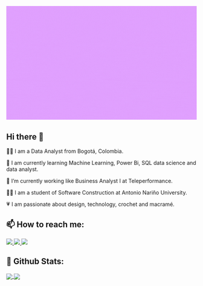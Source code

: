 <p align="center">
  <img src="Banner/my_banner.gif">
</p>

## Hi there 👋

👩‍💻  I am a Data Analyst from Bogotá, Colombia.


🌱  I am currently learning Machine Learning, Power Bi, SQL data science and data analyst.


🔭 I’m currently working like Business Analyst I at Teleperformance.


👩‍💻 I am a student of Software Construction at Antonio Nariño University.


💗 I am passionate about design, technology, crochet and macramé.


## 📫 How to reach me:

<a href="https://www.linkedin.com/in/lady-marcela-sanchez-moreno/">
  <img src="https://img.shields.io/badge/LinkedIn-0077B5?style=for-the-badge&logo=linkedin&logoColor=white" />
</a>
<a href="https://twitter.com/MarceWp15">
  <img src="https://img.shields.io/badge/Twitter-1DA1F2?style=for-the-badge&logo=twitter&logoColor=white" />
</a>
<a href="https://www.instagram.com/marce_wp/">
  <img src="https://img.shields.io/badge/Instagram-E4405F?style=for-the-badge&logo=instagram&logoColor=white" />
</a>

## 🌈 Github Stats:

<a href="https://github.com/marcewp15/github-readme-stats">
  <img align="center" src="https://github-readme-stats.vercel.app/api?username=marcewp15&count_private=true&show_icons=true&theme=jolly" />
</a>
<a href="https://github.com/marcewp15/github-readme-stats">
  <img align="center" src="https://github-readme-stats.vercel.app/api/top-langs/?username=marcewp15&layout=compact&theme=jolly" />
</a>

<!--
**marcewp15/marcewp15** is a ✨ _special_ ✨ repository because its `README.md` (this file) appears on your GitHub profile.

Here are some ideas to get you started:

- 🔭 I’m currently working on ...
- 🌱 I’m currently learning ...
- 👯 I’m looking to collaborate on ...
- 🤔 I’m looking for help with ...
- 💬 Ask me about ...
- 📫 How to reach me: ...
- 😄 Pronouns: ...
- ⚡ Fun fact: ...
-->
